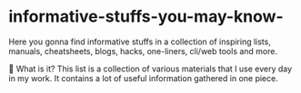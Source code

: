 # informative-stuffs-you-may-know-
Here you gonna find informative stuffs in a collection of inspiring lists, manuals, cheatsheets, blogs, hacks, one-liners, cli/web tools and more.

📔  What is it?
This list is a collection of various materials that I use every day in my work. It contains a lot of useful information gathered in one piece.
